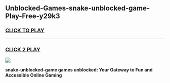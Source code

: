 
## Unblocked-Games-snake-unblocked-game-Play-Free-y29k3
<h3>
<a href="https://premium76.site?title=snake-unblocked-game&ref=19M">CLICK TO PLAY</a></h3>
<hr>

<h3>
<a href="https://premium76.site?title=snake-unblocked-game&ref=19M">CLICK 2 PLAY</a>
  
</h3>

<a href="https://premium76.site?title=snake-unblocked-game&ref=19M"><img src="https://clearcache.store/games.png"></a>


**snake-unblocked-game games unblocked: Your Gateway to Fun and Accessible Online Gaming**
